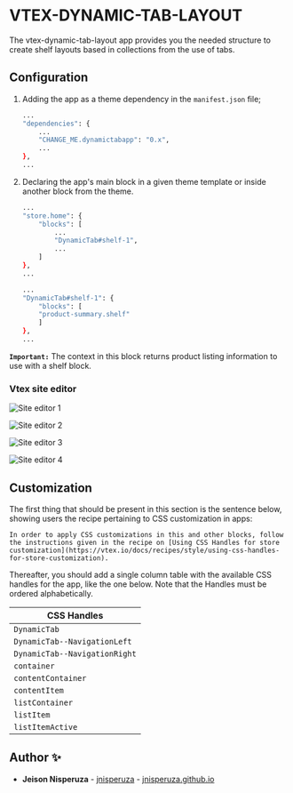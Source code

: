 # VTEX-DYNAMIC-TAB-LAYOUT

The vtex-dynamic-tab-layout app provides you the needed structure to create shelf layouts based in collections from the use of tabs.

## Configuration

1. Adding the app as a theme dependency in the `manifest.json` file;

    ```bash
    ...
    "dependencies": {
        ...
        "CHANGE_ME.dynamictabapp": "0.x",
        ...
    },
    ...
    ```

2. Declaring the app's main block in a given theme template or inside another block from the theme.

    ```bash
    ...
    "store.home": {
        "blocks": [
            ...
            "DynamicTab#shelf-1",
            ...
        ]
    },
    ...
    ```

    ```bash
    ...
    "DynamicTab#shelf-1": {
        "blocks": [
        "product-summary.shelf"
        ]
    },
    ...
    ```

**`Important:`** The context in this block returns product listing information to use with a shelf block.

### Vtex site editor

![Site editor 1](https://cdn.statically.io/gh/jnisperuza/vtex-dynamic-tab-layout/master/docs/images/site-editor-1.png)

![Site editor 2](https://cdn.statically.io/gh/jnisperuza/vtex-dynamic-tab-layout/master/docs/images/site-editor-2.png)

![Site editor 3](https://cdn.statically.io/gh/jnisperuza/vtex-dynamic-tab-layout/master/docs/images/site-editor-3.png)

![Site editor 4](https://cdn.statically.io/gh/jnisperuza/vtex-dynamic-tab-layout/master/docs/images/site-editor-4.png)

## Customization

The first thing that should be present in this section is the sentence below, showing users the recipe pertaining to CSS customization in apps:

`In order to apply CSS customizations in this and other blocks, follow the instructions given in the recipe on [Using CSS Handles for store customization](https://vtex.io/docs/recipes/style/using-css-handles-for-store-customization).`

Thereafter, you should add a single column table with the available CSS handles for the app, like the one below. Note that the Handles must be ordered alphabetically.

| CSS Handles |
| ----------- |
| `DynamicTab` |
| `DynamicTab--NavigationLeft` |
| `DynamicTab--NavigationRight` |
| `container` |
| `contentContainer` |
| `contentItem` |
| `listContainer` |
| `listItem` |
| `listItemActive` |

## Author ✨

- **Jeison Nisperuza** - [jnisperuza](https://github.com/jnisperuza) - [jnisperuza.github.io](https://jnisperuza.github.io/)
